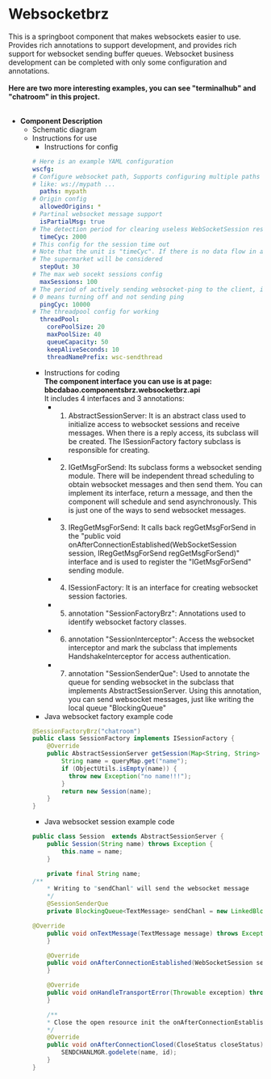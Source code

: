# Websocketbrz
This is a springboot component that makes websockets easier to use. <br>
Provides rich annotations to support development, and provides rich support for websocket sending buffer queues. Websocket business development can be completed with only some configuration and annotations.<br><br>
__Here are two more interesting examples, you can see "terminalhub" and "chatroom" in this project.__<br><br>
- __Component Description__
  - Schematic diagram
  - Instructions for use
    - Instructions for config
    ```yml
    # Here is an example YAML configuration
    wscfg:
    # Configure websocket path, Supports configuring multiple paths "," intervals.
    # like: ws://mypath ...
      paths: mypath
    # Origin config
      allowedOrigins: *
    # Partinal websocket message support
      isPartialMsg: true
    # The detection period for clearing useless WebSocketSession responses, in milliseconds
      timeCyc: 2000
    # This config for the session time out
    # Note that the unit is "timeCyc". If there is no data flow in a certain period
    # The supermarket will be considered
      stepOut: 30
    # The max web socekt sessions config
      maxSessions: 100
    # The period of actively sending websocket-ping to the client, in milliseconds
    # 0 means turning off and not sending ping
      pingCyc: 10000
    # The threadpool config for working
      threadPool:
        corePoolSize: 20
        maxPoolSize: 40
        queueCapacity: 50
        keepAliveSeconds: 10
        threadNamePrefix: wsc-sendthread
    ```
    - Instructions for coding<br>
    __The component interface you can use is at page:__<br>
    **bbcdabao.componentsbrz.websocketbrz.api**<br>
    It includes 4 interfaces and 3 annotations:<br>
      - 1. AbstractSessionServer:
It is an abstract class used to initialize access to websocket sessions and receive messages. When there is a reply access, its subclass will be created. The ISessionFactory factory subclass is responsible for creating.
      - 2. IGetMsgForSend:
Its subclass forms a websocket sending module. There will be independent thread scheduling to obtain websocket messages and then send them. You can implement its interface, return a message, and then the component will schedule and send asynchronously. This is just one of the ways to send websocket messages.
      - 3. IRegGetMsgForSend:
It calls back regGetMsgForSend in the "public void onAfterConnectionEstablished(WebSocketSession session, IRegGetMsgForSend regGetMsgForSend)" interface and is used to register the "IGetMsgForSend" sending module.
      - 4. ISessionFactory:
It is an interface for creating websocket session factories.
      - 5. annotation "SessionFactoryBrz":
Annotations used to identify websocket factory classes.
      - 6. annotation "SessionInterceptor":
Access the websocket interceptor and mark the subclass that implements HandshakeInterceptor for access authentication.
      - 7. annotation "SessionSenderQue":
Used to annotate the queue for sending websocket in the subclass that implements AbstractSessionServer. Using this annotation, you can send websocket messages, just like writing the local queue "BlockingQueue"
    - Java websocket factory example code 
    ```java
    @SessionFactoryBrz("chatroom")
    public class SessionFactory implements ISessionFactory {
	    @Override
	    public AbstractSessionServer getSession(Map<String, String> queryMap) throws Exception {
		    String name = queryMap.get("name");
	  	    if (ObjectUtils.isEmpty(name)) {
  			  throw new Exception("no name!!!");
		    }
 		    return new Session(name);
	    }
    }
    ```
    - Java websocket session example code
    ```java
    public class Session  extends AbstractSessionServer {
    	public Session(String name) throws Exception {
    		this.name = name;
    	}

    	private final String name;
	/**
     	* Writing to "sendChanl" will send the websocket message
     	*/
    	@SessionSenderQue
    	private BlockingQueue<TextMessage> sendChanl = new LinkedBlockingQueue<>();

	@Override
    	public void onTextMessage(TextMessage message) throws Exception {
    	}

    	@Override
    	public void onAfterConnectionEstablished(WebSocketSession session, IRegGetMsgForSend regGetMsgForSend) throws Exception {
    	}

    	@Override
    	public void onHandleTransportError(Throwable exception) throws Exception {
    	}

    	/**
     	* Close the open resource init the onAfterConnectionEstablished function
     	*/
    	@Override
    	public void onAfterConnectionClosed(CloseStatus closeStatus) throws Exception {
    		SENDCHANLMGR.godelete(name, id);
    	}
    }
    ```
